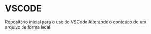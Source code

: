 # VSCODE
Repositório inicial para o uso do VSCode
Alterando o conteúdo de um arquivo de forma local
